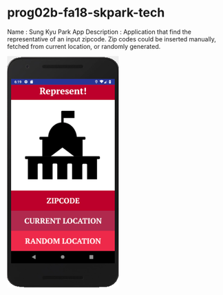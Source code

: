 # prog02b-fa18-skpark-tech

Name : Sung Kyu Park
App Description : Application that find the representative of an input zipcode.
Zip codes could be inserted manually, fetched from current location, or randomly generated.


![Alt text](screenshots/main.png?raw=true "Main")


